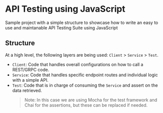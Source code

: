 # API Testing using JavaScript

Sample project with a simple structure to showcase how to write an easy to use and maintanable API Testing Suite using JavaScript

## Structure

At a high level, the following layers are being used: `Client` > `Service` > `Test`.

- `Client`: Code that handles overall configurations on how to call a REST/GRPC code.
- `Service`: Code that handles specific endpoint routes and individual logic with a simple API.
- `Test`: Code that is in charge of consuming the `Service` and assert on the data retrieved.
  > Note: In this case we are using Mocha for the test framework and Chai for the assertions, but these can be replaced if needed.
